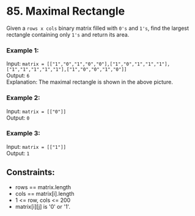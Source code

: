 # 85. Maximal Rectangle

Given a `rows x cols` binary matrix filled with `0's` and `1's`, find the largest rectangle containing only `1's` and return its area.

### Example 1:

Input: `matrix = [["1","0","1","0","0"],["1","0","1","1","1"],["1","1","1","1","1"],["1","0","0","1","0"]]`  
Output: `6`  
Explanation: The maximal rectangle is shown in the above picture.

### Example 2:

Input: `matrix = [["0"]]`  
Output: `0`

### Example 3:

Input: `matrix = [["1"]]`  
Output: `1`

## Constraints:

- rows == matrix.length
- cols == matrix[i].length
- 1 <= row, cols <= 200
- matrix[i][j] is '0' or '1'.
